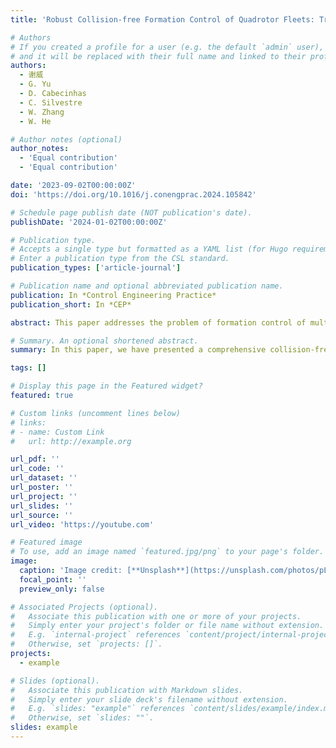 ```yaml
---
title: 'Robust Collision-free Formation Control of Quadrotor Fleets: Trajectory Generation and Tracking with Experimental Validation'

# Authors
# If you created a profile for a user (e.g. the default `admin` user), write the username (folder name) here
# and it will be replaced with their full name and linked to their profile.
authors:
  - 谢威
  - G. Yu
  - D. Cabecinhas
  - C. Silvestre
  - W. Zhang
  - W. He

# Author notes (optional)
author_notes:
  - 'Equal contribution'
  - 'Equal contribution'

date: '2023-09-02T00:00:00Z'
doi: 'https://doi.org/10.1016/j.conengprac.2024.105842'

# Schedule page publish date (NOT publication's date).
publishDate: '2024-01-02T00:00:00Z'

# Publication type.
# Accepts a single type but formatted as a YAML list (for Hugo requirements).
# Enter a publication type from the CSL standard.
publication_types: ['article-journal']

# Publication name and optional abbreviated publication name.
publication: In *Control Engineering Practice*
publication_short: In *CEP*

abstract: This paper addresses the problem of formation control of multiple quadrotor vehicles, focusing on ensuring inter-vehicle collision avoidance in the presence of time-varying external disturbances. The problem is divided into two sub-problems (i) the generation of collision-free trajectories; and (ii) trajectory tracking. Initially, by employing the Lyapunov-based backstepping technique, a set of collision-free trajectories is generated based on a potential function. Additionally, a trajectory tracking controller is developed for each individual quadrotor, ensuring accurate tracking of their respective trajectories. Furthermore, to attain robust tracking performance, nonlinear disturbance observers are developed and incorporated into the control inputs to compensate for time-varying external disturbances. Comprehensive simulation and experimental results are provided and analyzed to demonstrate the effectiveness and performance of the proposed strategy.

# Summary. An optional shortened abstract.
summary: In this paper, we have presented a comprehensive collision-free formation control strategy for a fleet of quadrotors. By introducing a novel potential function and leveraging Lyapunov-based control theory, we have successfully generated collision-free trajectories. Additionally, to ensure precise trajectory tracking, we have developed a nonlinear trajectory tracking controller for each individual quadrotor. The incorporation of a disturbance observer has enabled robust performance by compensating for external time-varying disturbances.   The effectiveness of the proposed control method has been demonstrated through extensive simulation and experimental results. The obtained outcomes validate the capability of our strategy in achieving collision-free formations and accurate trajectory tracking for quadrotor systems.   Future directions for research include extending our findings to address the time-varying formation control problem and considering the presence of dynamic obstacles. Furthermore, exploring optimized path planning techniques that take into account the vehicles’ kinematic and dynamic constraints would be an intriguing direction to pursue. These advancements will further enhance the capabilities of quadrotor systems in various applications and open new avenues for exploration in the field of formation control.

tags: []

# Display this page in the Featured widget?
featured: true

# Custom links (uncomment lines below)
# links:
# - name: Custom Link
#   url: http://example.org

url_pdf: ''
url_code: ''
url_dataset: ''
url_poster: ''
url_project: ''
url_slides: ''
url_source: ''
url_video: 'https://youtube.com'

# Featured image
# To use, add an image named `featured.jpg/png` to your page's folder.
image:
  caption: 'Image credit: [**Unsplash**](https://unsplash.com/photos/pLCdAaMFLTE)'
  focal_point: ''
  preview_only: false

# Associated Projects (optional).
#   Associate this publication with one or more of your projects.
#   Simply enter your project's folder or file name without extension.
#   E.g. `internal-project` references `content/project/internal-project/index.md`.
#   Otherwise, set `projects: []`.
projects:
  - example

# Slides (optional).
#   Associate this publication with Markdown slides.
#   Simply enter your slide deck's filename without extension.
#   E.g. `slides: "example"` references `content/slides/example/index.md`.
#   Otherwise, set `slides: ""`.
slides: example
---
```


<!-- 
{{% callout note %}}
Click the _Cite_ button above to demo the feature to enable visitors to import publication metadata into their reference management software.
{{% /callout %}}

{{% callout note %}}
Create your slides in Markdown - click the _Slides_ button to check out the example.
{{% /callout %}}

Add the publication's **full text** or **supplementary notes** here. You can use rich formatting such as including [code, math, and images](https://docs.hugoblox.com/content/writing-markdown-latex/). -->
